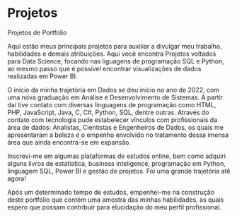 # Projetos
Projetos de Portfolio

Aqui estão meus principais projetos para auxiliar a divulgar meu trabalho, habilidades e demais atribuições. Aqui você encontra Projetos voltados para Data Science, focando nas liguagens de programação SQL e Python, ao mesmo passo que é possível encontrar visualizações de dados realizadas em Power BI.

O início da minha trajetória em Dados se deu início no ano de 2022, com uma nova graduação em Análise e Desenvolvimento de Sistemas. A partir daí tive contato com diversas linguagens de programação como HTML, PHP, JavaScript, Java, C, C#, Python, SQL, dentre outras. Através do contato com tecnologia pude estabelecer vínculos com profissionais da área de dados: Analistas, Cientistas e Engenheiros de Dados, os quais me apresentaram a beleza e o empenho envolvido no tratamento dessa imensa área que ainda encontra-se em expansão.

Inscrevi-me em algumas plataformas de estudos online, bem como adquiri alguns livros de estatística, business inteligence, programação em Python, linguagem SQL, Power BI e gestão de projetos. Foi uma grande trajetória até agora!

Após um determinado tempo de estudos, empenhei-me na construção deste portfólio que contém uma amostra das minhas habilidades, as quais espero que possam contribuir para elucidação do meu perfil profissional.
